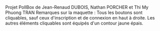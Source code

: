 Projet PollBox de Jean-Renaud DUBOIS, Nathan PORCHER et Thi My Phuong TRAN
Remarques sur la maquette : Tous les boutons sont cliquables, sauf ceux d'inscription et de connexion en haut à droite. Les autres éléments cliquables sont équipés d'un contour jaune épais.
